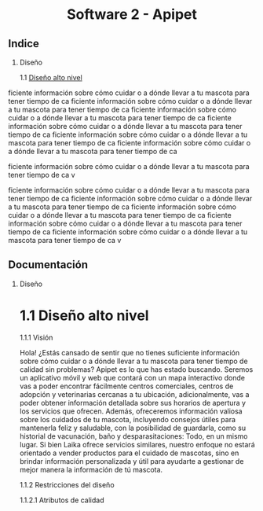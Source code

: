 # <center> Software 2 - Apipet  #

## Indice

1. Diseño

    1.1 [Diseño alto nivel](#1.1)



ficiente información sobre cómo cuidar o a dónde llevar a tu mascota para tener tiempo de ca
ficiente información sobre cómo cuidar o a dónde llevar a tu mascota para tener tiempo de ca
ficiente información sobre cómo cuidar o a dónde llevar a tu mascota para tener tiempo de ca
ficiente información sobre cómo cuidar o a dónde llevar a tu mascota para tener tiempo de ca
ficiente información sobre cómo cuidar o a dónde llevar a tu mascota para tener tiempo de ca
ficiente información sobre cómo cuidar o a dónde llevar a tu mascota para tener tiempo de ca

ficiente información sobre cómo cuidar o a dónde llevar a tu mascota para tener tiempo de ca
v

ficiente información sobre cómo cuidar o a dónde llevar a tu mascota para tener tiempo de ca
ficiente información sobre cómo cuidar o a dónde llevar a tu mascota para tener tiempo de ca
ficiente información sobre cómo cuidar o a dónde llevar a tu mascota para tener tiempo de ca
ficiente información sobre cómo cuidar o a dónde llevar a tu mascota para tener tiempo de ca
ficiente información sobre cómo cuidar o a dónde llevar a tu mascota para tener tiempo de ca
v


## Documentación

1. Diseño

    # 1.1 Diseño alto nivel
    
    1.1.1 Visión
     
    Hola! ¿Estás cansado de sentir que no tienes suficiente información sobre cómo cuidar o a dónde llevar a tu mascota para tener tiempo de calidad sin problemas? Apipet es lo que has estado buscando. Seremos un aplicativo móvil y web que contará con un mapa interactivo donde vas a poder encontrar fácilmente centros comerciales, centros de adopción y veterinarias cercanas a tu ubicación, adicionalmente, vas a poder obtener información detallada sobre sus horarios de apertura y los servicios que ofrecen. Además, ofreceremos información valiosa sobre los cuidados de tu mascota, incluyendo consejos útiles para mantenerla feliz y saludable, con la posibilidad de guardarla, como su historial de vacunación, baño y desparasitaciones: Todo, en un mismo lugar. Si bien Laika ofrece servicios similares, nuestro enfoque no estará orientado a vender productos para el cuidado de mascotas, sino en brindar información personalizada y útil para ayudarte a gestionar de mejor manera la información de tú mascota.

    1.1.2 Restricciones del diseño

    1.1.2.1 Atributos de calidad

